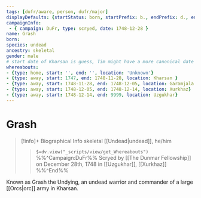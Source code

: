 ```yaml
---
tags: [dufr/aware, person, dufr/major]
displayDefaults: {startStatus: born, startPrefix: b., endPrefix: d., endStatus: died}
campaignInfo: 
 - { campaign: DuFr, type: scryed, date: 1748-12-28 }
name: Grash
born:
species: undead
ancestry: skeletal
gender: male
# start date of Kharsan is guess, Tim might have a more canonical date
whereabouts:
- {type: home, start: '', end: '', location: 'Unknown'}
- {type: away, start: 1747, end: 1748-11-28, location: Kharsan }
- {type: away, start: 1748-11-28, end: 1748-12-05, location: Garamjala }
- {type: away, start: 1748-12-05, end: 1748-12-14, location: Xurkhaz}
- {type: away, start: 1748-12-14, end: 9999, location: Uzgukhar}
---
```

# Grash
>[!info]+ Biographical Info
> skeletal [[Undead|undead]], he/him
>> `$=dv.view("_scripts/view/get_Whereabouts")`
>> %%^Campaign:DuFr%% Scryed by [[The Dunmar Fellowship]] on December 28th, 1748 in [[Uzgukhar]], [[Xurkhaz]] %%^End%%

Known as Grash the Undying, an undead warrior and commander of a large [[Orcs|orc]] army in Kharsan.
